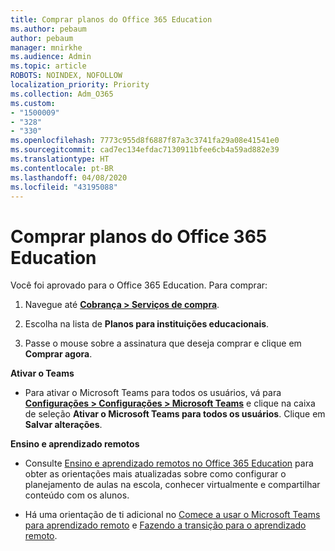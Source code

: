 ```yaml
---
title: Comprar planos do Office 365 Education
ms.author: pebaum
author: pebaum
manager: mnirkhe
ms.audience: Admin
ms.topic: article
ROBOTS: NOINDEX, NOFOLLOW
localization_priority: Priority
ms.collection: Adm_O365
ms.custom:
- "1500009"
- "328"
- "330"
ms.openlocfilehash: 7773c955d8f6887f87a3c3741fa29a08e41541e0
ms.sourcegitcommit: cad7ec134efdac7130911bfee6cb4a59ad882e39
ms.translationtype: HT
ms.contentlocale: pt-BR
ms.lasthandoff: 04/08/2020
ms.locfileid: "43195088"
---
```

# <a name="purchase-office-365-education-plans"></a>Comprar planos do Office 365 Education

Você foi aprovado para o Office 365 Education.  Para comprar:

1. Navegue até **[Cobrança > Serviços de compra](https://portal.office.com/AdminPortal/Home#/catalog)**.

2. Escolha na lista de **Planos para instituições educacionais**.

3. Passe o mouse sobre a assinatura que deseja comprar e clique em **Comprar agora**.

**Ativar o Teams**

- Para ativar o Microsoft Teams para todos os usuários, vá para **[Configurações > Configurações > Microsoft Teams](https://admin.microsoft.com/Adminportal/Home#/SettingsMultiPivot/:/Settings/L1/SkypeTeams)** e clique na caixa de seleção **Ativar o Microsoft Teams para todos os usuários**.  Clique em **Salvar alterações**.

**Ensino e aprendizado remotos**

- Consulte [Ensino e aprendizado remotos no Office 365 Education](https://support.office.com/article/remote-teaching-and-learning-in-office-365-education-f651ccae-7b65-478b-8366-51bb884025c4) para obter as orientações mais atualizadas sobre como configurar o planejamento de aulas na escola, conhecer virtualmente e compartilhar conteúdo com os alunos.

- Há uma orientação de ti adicional no [Comece a usar o Microsoft Teams para aprendizado remoto](https://docs.microsoft.com/MicrosoftTeams/remote-learning-edu) e [Fazendo a transição para o aprendizado remoto](https://www.microsoft.com/education/remote-learning).
